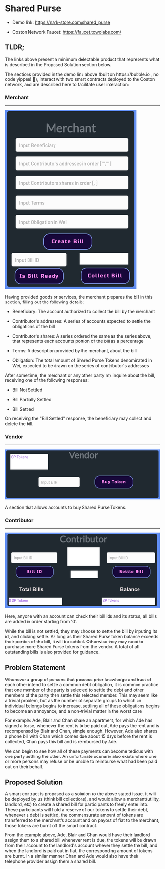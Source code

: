 # Shared Purse

- Demo link: https://nark-store.com/shared_purse

- Coston Network Faucet: https://faucet.towolabs.com/

## TLDR;

The links above present a minimum delectable product that represents what is described in the Proposed Solution section below.

The sections provided in the demo link above (built on https://bubble.io , no code yippee! 🥳), interact with two smart contracts deployed to the Coston network, and are described here to facilitate user interaction:

### Merchant
---

![](https://github.com/Femi-0/Shared_Purse/blob/main/Resources/merchant.png)

Having provided goods or services, the merchant prepares the bill in this section, filling out the following details:

- Beneficiary: The account authorized to collect the bill by the merchant

- Contributor's addresses: A series of accounts expected to settle the obligations of the bill

- Contributor's shares: A series ordered the same as the series above, that represents each accounts portion of the bill as a percentage 

- Terms: A description provided by the merchant, about the bill

- Obligation: The total amount of Shared Purse Tokens denominated in Wei, expected to be drawn on the series of contributor's addresses

After some time, the merchant or any other party my inquire about the bill, receiving one of the following responses:

- Bill Not Settled

- Bill Partially Settled

- Bill Settled

On receiving the "Bill Settled" response, the beneficiary may collect and delete the bill. 

### Vendor
---

![](https://github.com/Femi-0/Shared_Purse/blob/main/Resources/vendor.png)

A section that allows accounts to buy Shared Purse Tokens.

### Contributor
---

![](https://github.com/Femi-0/Shared_Purse/blob/main/Resources/contributor.png)

Here, anyone with an account can check their bill ids and its status, all bills are added in order starting from '0'.

While the bill is not settled, they may choose to settle the bill by inputing its id, and clicking settle. As long as their Shared Purse token balance exceeds their portion of the bill, it will be settled. Otherwise they may need to purchase more Shared Purse tokens from the vendor. 
A total of all outstanding bills is also provided for guidance. 

## Problem Statement

Whenever a group of persons that possess prior knowledge and trust of each other intend to settle a common debt obligation, it is common practice that one member of the party is selected to settle the debt and other members of the party then settle this selected member. This may seem like a trivial problem, but as the number of separate groups to which an individual belongs begins to increase, settling all of these obligations begins to become an annoyance, and a non-trivial matter in the worst case

For example: Ade, Blair and Chan share an apartment, for which Ade has signed a lease, whenever the rent is to be paid out, Ade pays the rent and is recompensed by Blair and Chan, simple enough. However, Ade also shares a phone bill with Chan which comes due about 15 days before the rent is collected, Chan pays this bill and is reimbursed by Ade.

We can begin to see how all of these payments can become tedious with one party settling the other. An unfortunate scenario also exists where one or more persons may refuse or be unable to reimburse what had been paid out on their behalf.  

## Proposed Solution

A smart contract is proposed as a solution to the above stated issue.
It will be deployed by us (think bill collections), and would allow a merchant(utility, landlord, etc) to create a shared bill for participants to freely enter into. These participants will hold a reserve of our tokens to settle their debt, whenever a debt is settled, the commensurate amount of tokens are transferred to the merchant’s account and on payout of fiat to the merchant, those tokens are burnt off the smart contract.

From the example above, Ade, Blair and Chan would have their landlord assign them to a shared bill whenever rent is due, the tokens will be drawn from their account to the landlord's account whever they settle the bill, and when the landlord is paid out in fiat, the corresponding amount of tokens are burnt. In a similar manner Chan and Ade would also have their telephone provider assign them a shared bill.


